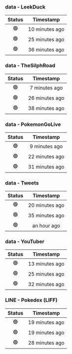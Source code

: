 ### data - LeekDuck
| Status | Timestamp |
|:------:|:---------:|
| 🟢 | 10 minutes ago |
| 🟢 | 25 minutes ago |
| 🟢 | 36 minutes ago |

### data - TheSilphRoad
| Status | Timestamp |
|:------:|:---------:|
| 🟢 | 7 minutes ago |
| 🟢 | 26 minutes ago |
| 🟢 | 38 minutes ago |

### data - PokemonGoLive
| Status | Timestamp |
|:------:|:---------:|
| 🟢 | 9 minutes ago |
| 🟢 | 22 minutes ago |
| 🟢 | 31 minutes ago |

### data - Tweets
| Status | Timestamp |
|:------:|:---------:|
| 🟢 | 20 minutes ago |
| 🟢 | 35 minutes ago |
| 🟢 | an hour ago |

### data - YouTuber
| Status | Timestamp |
|:------:|:---------:|
| 🟢 | 13 minutes ago |
| 🟢 | 25 minutes ago |
| 🟢 | 32 minutes ago |

### LINE - Pokedex (LIFF)
| Status | Timestamp |
|:------:|:---------:|
| 🟢 | 19 minutes ago |
| 🟢 | 19 minutes ago |
| 🟢 | 28 minutes ago |

